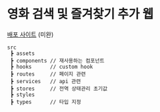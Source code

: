 # 영화 검색 및 즐겨찾기 추가 웹

[배포 사이트](https://silly-tapioca-8153ed.netlify.app) (미완)

```
src
 ┣ assets
 ┣ components // 재사용하는 컴포넌트
 ┣ hooks      // custom hook
 ┣ routes     // 페이지 관련
 ┣ services   // api 관련
 ┣ stores     // 전역 상태관리 초기값
 ┣ styles
 ┣ types      // 타입 지정
 ```

